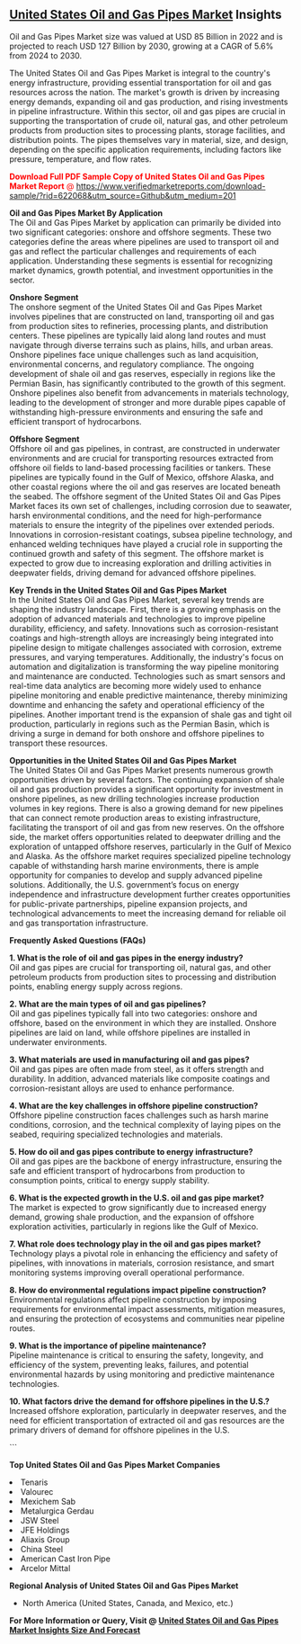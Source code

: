 <h2><a href="https://www.verifiedmarketreports.com/download-sample/?rid=622068&amp;utm_source=Github&amp;utm_medium=201" target="_blank">United States Oil and Gas Pipes Market</a> Insights</h2><p>Oil and Gas Pipes Market size was valued at USD 85 Billion in 2022 and is projected to reach USD 127 Billion by 2030, growing at a CAGR of 5.6% from 2024 to 2030.</p><p><p>The United States Oil and Gas Pipes Market is integral to the country's energy infrastructure, providing essential transportation for oil and gas resources across the nation. The market's growth is driven by increasing energy demands, expanding oil and gas production, and rising investments in pipeline infrastructure. Within this sector, oil and gas pipes are crucial in supporting the transportation of crude oil, natural gas, and other petroleum products from production sites to processing plants, storage facilities, and distribution points. The pipes themselves vary in material, size, and design, depending on the specific application requirements, including factors like pressure, temperature, and flow rates.</p><p><p><span class=""><span style="color: #ff0000;"><strong>Download Full PDF Sample Copy of United States Oil and Gas Pipes Market Report</strong> @ </span><a href="https://www.verifiedmarketreports.com/download-sample/?rid=622068&amp;utm_source=Github&amp;utm_medium=201" target="_blank">https://www.verifiedmarketreports.com/download-sample/?rid=622068&amp;utm_source=Github&amp;utm_medium=201</a></span></p></p><p><b>Oil and Gas Pipes Market By Application</b><br>The Oil and Gas Pipes Market by application can primarily be divided into two significant categories: onshore and offshore segments. These two categories define the areas where pipelines are used to transport oil and gas and reflect the particular challenges and requirements of each application. Understanding these segments is essential for recognizing market dynamics, growth potential, and investment opportunities in the sector.</p><p><b>Onshore Segment</b><br>The onshore segment of the United States Oil and Gas Pipes Market involves pipelines that are constructed on land, transporting oil and gas from production sites to refineries, processing plants, and distribution centers. These pipelines are typically laid along land routes and must navigate through diverse terrains such as plains, hills, and urban areas. Onshore pipelines face unique challenges such as land acquisition, environmental concerns, and regulatory compliance. The ongoing development of shale oil and gas reserves, especially in regions like the Permian Basin, has significantly contributed to the growth of this segment. Onshore pipelines also benefit from advancements in materials technology, leading to the development of stronger and more durable pipes capable of withstanding high-pressure environments and ensuring the safe and efficient transport of hydrocarbons.</p><p><b>Offshore Segment</b><br>Offshore oil and gas pipelines, in contrast, are constructed in underwater environments and are crucial for transporting resources extracted from offshore oil fields to land-based processing facilities or tankers. These pipelines are typically found in the Gulf of Mexico, offshore Alaska, and other coastal regions where the oil and gas reserves are located beneath the seabed. The offshore segment of the United States Oil and Gas Pipes Market faces its own set of challenges, including corrosion due to seawater, harsh environmental conditions, and the need for high-performance materials to ensure the integrity of the pipelines over extended periods. Innovations in corrosion-resistant coatings, subsea pipeline technology, and enhanced welding techniques have played a crucial role in supporting the continued growth and safety of this segment. The offshore market is expected to grow due to increasing exploration and drilling activities in deepwater fields, driving demand for advanced offshore pipelines.</p><p><b>Key Trends in the United States Oil and Gas Pipes Market</b><br>In the United States Oil and Gas Pipes Market, several key trends are shaping the industry landscape. First, there is a growing emphasis on the adoption of advanced materials and technologies to improve pipeline durability, efficiency, and safety. Innovations such as corrosion-resistant coatings and high-strength alloys are increasingly being integrated into pipeline design to mitigate challenges associated with corrosion, extreme pressures, and varying temperatures. Additionally, the industry's focus on automation and digitalization is transforming the way pipeline monitoring and maintenance are conducted. Technologies such as smart sensors and real-time data analytics are becoming more widely used to enhance pipeline monitoring and enable predictive maintenance, thereby minimizing downtime and enhancing the safety and operational efficiency of the pipelines. Another important trend is the expansion of shale gas and tight oil production, particularly in regions such as the Permian Basin, which is driving a surge in demand for both onshore and offshore pipelines to transport these resources.</p><p><b>Opportunities in the United States Oil and Gas Pipes Market</b><br>The United States Oil and Gas Pipes Market presents numerous growth opportunities driven by several factors. The continuing expansion of shale oil and gas production provides a significant opportunity for investment in onshore pipelines, as new drilling technologies increase production volumes in key regions. There is also a growing demand for new pipelines that can connect remote production areas to existing infrastructure, facilitating the transport of oil and gas from new reserves. On the offshore side, the market offers opportunities related to deepwater drilling and the exploration of untapped offshore reserves, particularly in the Gulf of Mexico and Alaska. As the offshore market requires specialized pipeline technology capable of withstanding harsh marine environments, there is ample opportunity for companies to develop and supply advanced pipeline solutions. Additionally, the U.S. government’s focus on energy independence and infrastructure development further creates opportunities for public-private partnerships, pipeline expansion projects, and technological advancements to meet the increasing demand for reliable oil and gas transportation infrastructure.</p><p><b>Frequently Asked Questions (FAQs)</b></p><p><b>1. What is the role of oil and gas pipes in the energy industry?</b><br>Oil and gas pipes are crucial for transporting oil, natural gas, and other petroleum products from production sites to processing and distribution points, enabling energy supply across regions.</p><p><b>2. What are the main types of oil and gas pipelines?</b><br>Oil and gas pipelines typically fall into two categories: onshore and offshore, based on the environment in which they are installed. Onshore pipelines are laid on land, while offshore pipelines are installed in underwater environments.</p><p><b>3. What materials are used in manufacturing oil and gas pipes?</b><br>Oil and gas pipes are often made from steel, as it offers strength and durability. In addition, advanced materials like composite coatings and corrosion-resistant alloys are used to enhance performance.</p><p><b>4. What are the key challenges in offshore pipeline construction?</b><br>Offshore pipeline construction faces challenges such as harsh marine conditions, corrosion, and the technical complexity of laying pipes on the seabed, requiring specialized technologies and materials.</p><p><b>5. How do oil and gas pipes contribute to energy infrastructure?</b><br>Oil and gas pipes are the backbone of energy infrastructure, ensuring the safe and efficient transport of hydrocarbons from production to consumption points, critical to energy supply stability.</p><p><b>6. What is the expected growth in the U.S. oil and gas pipe market?</b><br>The market is expected to grow significantly due to increased energy demand, growing shale production, and the expansion of offshore exploration activities, particularly in regions like the Gulf of Mexico.</p><p><b>7. What role does technology play in the oil and gas pipes market?</b><br>Technology plays a pivotal role in enhancing the efficiency and safety of pipelines, with innovations in materials, corrosion resistance, and smart monitoring systems improving overall operational performance.</p><p><b>8. How do environmental regulations impact pipeline construction?</b><br>Environmental regulations affect pipeline construction by imposing requirements for environmental impact assessments, mitigation measures, and ensuring the protection of ecosystems and communities near pipeline routes.</p><p><b>9. What is the importance of pipeline maintenance?</b><br>Pipeline maintenance is critical to ensuring the safety, longevity, and efficiency of the system, preventing leaks, failures, and potential environmental hazards by using monitoring and predictive maintenance technologies.</p><p><b>10. What factors drive the demand for offshore pipelines in the U.S.?</b><br>Increased offshore exploration, particularly in deepwater reserves, and the need for efficient transportation of extracted oil and gas resources are the primary drivers of demand for offshore pipelines in the U.S.</p>```</p><p><strong>Top United States Oil and Gas Pipes Market Companies</strong></p><div data-test-id=""><p><li>Tenaris</li><li> Valourec</li><li> Mexichem Sab</li><li> Metalurgica Gerdau</li><li> JSW Steel</li><li> JFE Holdings</li><li> Aliaxis Group</li><li> China Steel</li><li> American Cast Iron Pipe</li><li> Arcelor Mittal</li></p><div><strong>Regional Analysis of&nbsp;United States Oil and Gas Pipes Market</strong></div><ul><li dir="ltr"><p dir="ltr">North America&nbsp;(United States, Canada, and Mexico, etc.)</p></li></ul><p><strong>For More Information or Query, Visit @&nbsp;</strong><strong><a href="https://www.verifiedmarketreports.com/product/oil-and-gas-pipes-market/?utm_source=Github&amp;utm_medium=201" target="_blank">United States Oil and Gas Pipes Market Insights Size And Forecast</a></strong></p></div>
